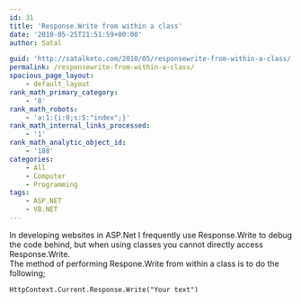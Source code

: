 ```yaml
---
id: 31
title: 'Response.Write from within a class'
date: '2010-05-25T21:51:59+00:00'
author: Satal

guid: 'http://satalketo.com/2010/05/responsewrite-from-within-a-class/'
permalink: /responsewrite-from-within-a-class/
spacious_page_layout:
    - default_layout
rank_math_primary_category:
    - '8'
rank_math_robots:
    - 'a:1:{i:0;s:5:"index";}'
rank_math_internal_links_processed:
    - '1'
rank_math_analytic_object_id:
    - '188'
categories:
    - All
    - Computer
    - Programming
tags:
    - ASP.NET
    - VB.NET
---
```


In developing websites in ASP.Net I frequently use Response.Write to debug the code behind, but when using classes you cannot directly access Response.Write.  
The method of performing Respone.Write from within a class is to do the following;

```vbnet
HttpContext.Current.Response.Write("Your text")
```